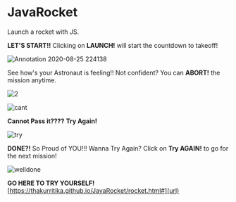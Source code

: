 # JavaRocket
Launch a rocket with JS.

**LET'S START!!**
Clicking on **LAUNCH!** will start the countdown to takeoff!

![Annotation 2020-08-25 224138](https://user-images.githubusercontent.com/65850062/91206274-85ed9400-e724-11ea-8dff-edfad762e799.png)

See how's your Astronaut is feeling!!
Not confident? You can **ABORT!** the mission anytime.

![2](https://user-images.githubusercontent.com/65850062/91206516-ea105800-e724-11ea-82dd-22e52e29da3c.png)

![cant](https://user-images.githubusercontent.com/65850062/91206522-ef6da280-e724-11ea-9c35-71c921eadff1.png)

**Cannot Pass it????**
**Try Again!**

![try](https://user-images.githubusercontent.com/65850062/91206848-76227f80-e725-11ea-87b9-4ec207bfa527.png)

**DONE?!**
So Proud of YOU!!!
Wanna Try Again?
Click on **Try AGAIN!** to go for the next mission!

![welldone](https://user-images.githubusercontent.com/65850062/91206860-7c186080-e725-11ea-9913-d75b349bad81.png)

**GO HERE TO TRY YOURSELF!**
[https://thakurritika.github.io/JavaRocket/rocket.html#](url)

